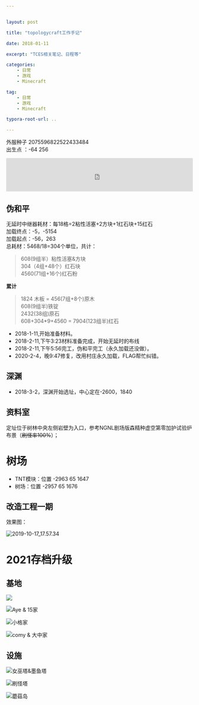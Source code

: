 ```yaml
---


layout: post

title: "topologycraft工作手记"

date: 2018-01-11

excerpt: "TCES相关笔记、日程等"

categories: 
	- 日常
	- 游戏
	- Minecraft

tag: 
	- 日常
	- 游戏
	- Minecraft

typora-root-url: ..

---
```


外服种子 2075596822522433484        
出生点 ：-64 256        

<iframe style="width:728px;height:90px;max-width:100%;border:none;display:block;margin:auto" src="https://zh-cn.namemc.com/server/topo.world/embed" width="728" height="90"></iframe>

## 伪和平     

无延时中继器耗材：每18格=2粘性活塞+2方块+1红石块+15红石       
加载终点：-5，-5154       
加载起点：-56，263        
总耗材：5468/18=304个单位，共计：      

> 608(9组半）粘性活塞&方块        
> 304（4组+48个）红石块     
> 4560(71组+16个)红石粉              

**累计**      
> 1824 木板 = 456(7组+8个)原木     
> 608(9组半)铁锭     
> 2432(38组)原石        
> 608+304*9+4560 = 7904(123组半)红石     

- 2018-1-11,开始准备材料。
- 2018-2-11,下午3:23材料准备完成，开始无延时的布线
- 2018-2-11,下午5:56完工，伪和平完工（永久加载还没做）。
- 2020-2-4，晚9:47修复，改用村庄永久加载，FLAG帮忙纠错。

## 深渊

- 2018-3-2，深渊开始选址，中心定在-2600，1840

## 资料室       
定址位于树林中央左侧岩壁为入口，参考NGNL剧场版森精种虚空第零加护试验炉布景（~~刷怪率100%~~）；

# 树场

- TNT模块：位置 -2963 65 1647
- 树场：位置 -2957 65 1676



## 改造工程一期

效果图：

![2019-10-17_17.57.34](/images/posts/topologycraft/2019-10-17_17.57.34.png)



# 2021存档升级

## 基地

![](/images/posts/topologycraft/image-20210209162914138.png)

![Aye & 15家](/images/posts/topologycraft/image-20210209163026199.png)

![小格家](/images/posts/topologycraft/image-20210209163132593.png)

![comy & 大中家](/images/posts/topologycraft/image-20210209163211480.png)

## 设施

![女巫塔&墨鱼塔](/images/posts/topologycraft/image-20210209163301426.png)

![刷怪塔](/images/posts/topologycraft/image-20210209163322260.png)

![蘑菇岛](/images/posts/topologycraft/image-20210209163455762.png)